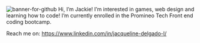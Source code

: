 <a><img src='https://i.postimg.cc/6pgLL7dm/banner-for-github.jpg' border='0' alt='banner-for-github'/></a>
Hi, I’m Jackie! I’m interested in games, web design and learning how to code!
I’m currently enrolled in the Promineo Tech Front end coding bootcamp.

Reach me on: https://www.linkedin.com/in/jacqueline-delgado-l/
